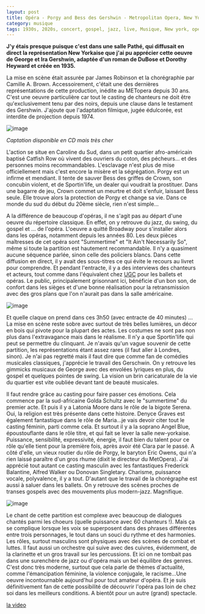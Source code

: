 ```yaml
---
layout: post
title: Opéra - Porgy and Bess des Gershwin - Metropolitan Opera, New York 2020
category: musique
tags: 1930s, 2020s, concert, gospel, jazz, live, Musique, New york, opéra, racisme, spectacle
---
```

**J'y étais presque puisque c'est dans une salle Pathé, qui diffusait en direct la représentation New Yorkaise que j'ai pu apprécier cette oeuvre de George et Ira Gershwin, adaptée d'un roman de DuBose et Dorothy Heyward et créée en 1935.**

La mise en scène était assurée par James Robinson et la chorégraphie par Camille A. Brown. Accessoirement, c'était une des dernières représentations de cette production, inédite au METopera depuis 30 ans. C'est une oeuvre particulière car tout le casting de chanteurs ne doit être qu'exclusivement tenu par des noirs, depuis une clause dans le testament des Gershwin. J'ajoute que l'adaptation filmique, jugée édulcorée, est interdite de projection depuis 1974. 

![image](https://cheziceman.files.wordpress.com/2020/02/9793-default-m1447246958.jpg)

*Captation disponible en CD mais très cher*

L'action se situe en Caroline du Sud, dans un petit quartier afro-américain baptisé Catfish Row où vivent des ouvriers du coton, des pécheurs... et des personnes moins recommandables. L'esclavage n'est plus de mise officiellement mais c'est encore la misère et la ségrégation. Porgy est un infirme et mendiant. Il tente de sauver Bess des griffes de Crown, son concubin violent, et de Sportin'life, un dealer qui voudrait la prostituer. Dans une bagarre de jeu, Crown commet un meurtre et doit s'enfuir, laissant Bess seule. Elle trouve alors la protection de Porgy et change sa vie. Dans ce monde du sud du début du 20ème siècle, rien n'est simple...

A la différence de beaucoup d'opéras, il ne s'agit pas au départ d'une oeuvre du répertoire classique. En effet, on y retrouve du jazz, du swing, du gospel et ... de l'opéra. L'oeuvre a quitté Broadway pour s'installer alors dans les opéras, notamment depuis les années 80. Les deux pièces maîtresses de cet opéra sont "Summertime" et "It Ain't Necessarily So", même si toute la partition est hautement recommandable. Il n'y a quasiment aucune séquence parlée, sinon celle des policiers blancs. Dans cette diffusion en direct, il y avait des sous-titres ce qui évite le recours au livret pour comprendre. Et pendant l'entracte, il y a des interviews des chanteurs et acteurs, tout comme dans l'équivalent chez <a href="https://cheziceman.wordpress.com/2019/02/22/danse-le-lac-des-cygnes-de-tchaikowski-paris-bastille-2019/">UGC</a> pour les ballets et opéras. Le public, principalement grisonnant ici, bénéficie d'un bon son, de confort dans les sièges et d'une bonne réalisation pour la retransmission avec des gros plans que l'on n'aurait pas dans la salle américaine.

![image](https://cheziceman.files.wordpress.com/2020/02/porgy-1.png)

Et quelle claque on prend dans ces 3h50 (avec entracte de 40 minutes) ... La mise en scène reste sobre avec surtout de très belles lumières, un décor en bois qui pivote pour la plupart des actes. Les costumes ne sont pas non plus dans l'extravagance mais dans le réalisme. Il n'y a que Sportin'life qui peut se permettre du clinquant. Je n'avais qu'un vague souvenir de cette partition, les représentations étant assez rares (il faut aller à Londres, sinon). Je n'ai pas regretté mais il faut dire que comme fan de comédies musicales classiques, j'apprécie le travail des Gerschwin. On y retrouve les gimmicks musicaux de George avec des envolées lyriques en plus, du gospel et quelques pointes de swing. La vision un brin caricaturale de la vie du quartier est vite oubliée devant tant de beauté musicales.

Il faut rendre grâce au casting pour faire passer ces émotions. Cela commence par la sud-africaine Golda Schultz avec le "summertime" du premier acte. Et puis il y a Latonia Moore dans le rôle de la bigote Serena. Oui, la religion est très présente dans cette histoire. Denyce Graves est également fantastique dans le rôle de Maria...je vais devoir citer tout le casting féminin, parti comme cela. Et surtout il y a la soprano Angel Blue, époustouflante dans le rôle titre, et qui fait se lever la salle new-yorkaise. Puissance, sensibilité, expressivité, énergie, il faut bien du talent pour ce rôle qu'elle tient pour la première fois, après avoir été Clara par le passé. A côté d'elle, un vieux routier du rôle de Porgy, le baryton Eric Owens, qui n'a rien laissé paraître d'un gros rhume (dixit le directeur du MetOpera). J'ai apprécié tout autant ce casting masculin avec les fantastiques Frederick Balantine, Alfred Walker ou Donovan Singletary. Charisme, puissance vocale, polyvalence, il y a tout. D'autant que le travail de la chorégraphe est aussi à saluer dans les ballets. On y retrouve des scènes proches de transes gospels avec des mouvements plus modern-jazz. Magnifique.

![image](https://cheziceman.files.wordpress.com/2020/02/porgy1.jpg)

Le chant de cette partition est complexe avec beaucoup de dialogues chantés parmi les choeurs (quelle puissance avec 60 chanteurs !). Mais ça se complique lorsque les voix se superposent dans des phrases différentes entre trois personnages, le tout dans un souci du rythme et des harmonies. Les rôles, surtout masculins sont physiques avec des scènes de combat et luttes. Il faut aussi un orchestre qui suive avec des cuivres, évidemment, de la clarinette et un gros travail sur les percussions. Et ici on ne tombait pas dans une surenchère de jazz ou d'opéra mais un bel équilibre des genres. C'est donc très moderne, surtout que cela parle de thèmes d'actualité, comme l'émancipation féminine, la violence conjugale, le racisme...Une oeuvre incontournable aujourd'hui pour tout amateur d'opéra. Et je suis définitivement fan de cette possibilité de découvrir l'opéra pas loin de chez soi dans les meilleurs conditions. A bientôt pour un autre (grand) spectacle.

[la video](https://www.youtube.com/watch?v=NghjBMn6ZJM)
